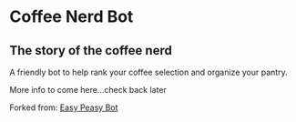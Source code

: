 # Coffee Nerd Bot

## The story of the coffee nerd

A friendly bot to help rank your coffee selection and organize your pantry.

More info to come here...check back later

Forked from: [Easy Peasy Bot](https://github.com/slackapi/easy-peasy-bot)
